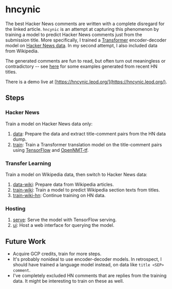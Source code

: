 # hncynic
The best Hacker News comments are written with a complete disregard for the linked article.
`hncynic` is an attempt at capturing this phenomenon by training a model to predict
Hacker News comments just from the submission title. More specifically, I trained a
[Transformer](http://jalammar.github.io/illustrated-transformer/) encoder-decoder model on
[Hacker News data](https://archive.org/details/14566367HackerNewsCommentsAndStoriesArchivedByGreyPanthersHacker).
In my second attempt, I also included data from Wikipedia.

The generated comments are fun to read, but often turn out meaningless or contradictory
-- see [here](examples/2019-03-09_wiki-hn.md) for some examples generated from recent HN titles.

There is a demo live at [https://hncynic.leod.org/](https://hncynic.leod.org/).

## Steps
### Hacker News
Train a model on Hacker News data only:
1. [data](data/): Prepare the data and extract title-comment pairs from the HN data dump.
2. [train](train/): Train a Transformer translation model on the title-comment pairs using
   [TensorFlow](https://www.tensorflow.org/) and [OpenNMT-tf](https://github.com/OpenNMT/OpenNMT-tf).

### Transfer Learning
Train a model on Wikipedia data, then switch to Hacker News data:
1. [data-wiki](data-wiki/): Prepare data from Wikipedia articles.
2. [train-wiki](train-wiki/): Train a model to predict Wikipedia section texts from titles.
3. [train-wiki-hn](train-wiki-hn/): Continue training on HN data.

### Hosting
1. [serve](serve/): Serve the model with TensorFlow serving.
2. [ui](ui/): Host a web interface for querying the model.

## Future Work
- Acquire GCP credits, train for more steps.
- It's probably nonideal to use encoder-decoder models. In retrospect, I should have trained
  a language model instead, on data like `title <SEP> comment`.
- I've completely excluded HN comments that are replies from the training data. It might be
  interesting to train on these as well.
